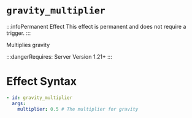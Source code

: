 # `gravity_multiplier`
:::infoPermanent Effect
This effect is permanent and does not require a trigger.
:::

Multiplies gravity

:::dangerRequires:
Server Version 1.21+
:::

# Effect Syntax
```yaml
- id: gravity_multiplier
  args:
    multiplier: 0.5 # The multiplier for gravity
```
